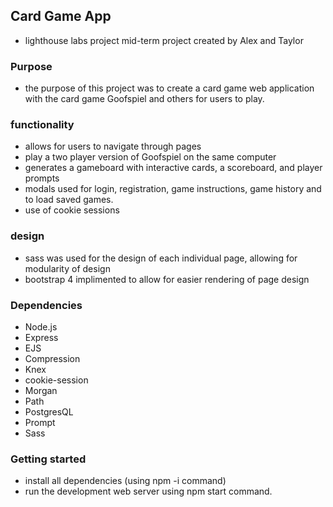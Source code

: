 ## Card Game App
* lighthouse labs project mid-term project
created by Alex and Taylor
### Purpose
* the purpose of this project was to create a card game web application with the card game Goofspiel and others for users to play.
### functionality
* allows for users to navigate through pages
* play a two player version of Goofspiel on the same computer
* generates a gameboard with interactive cards, a scoreboard, and player prompts
* modals used for login, registration, game instructions, game history and to load saved games.
 * use of cookie sessions

### design
* sass was used for the design of each individual page, allowing for modularity of design
* bootstrap 4 implimented to allow for easier rendering of page design

### Dependencies
* Node.js
* Express
* EJS
* Compression
* Knex
* cookie-session
* Morgan
* Path
* PostgresQL
* Prompt
* Sass
### Getting started
* install all dependencies (using npm -i command)
* run the development web server using npm start command.

